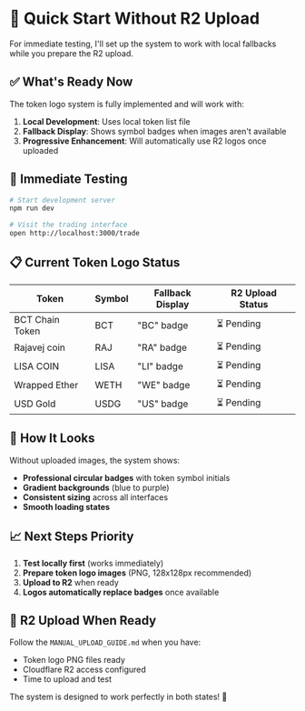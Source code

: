 # 🎯 Quick Start Without R2 Upload

For immediate testing, I'll set up the system to work with local fallbacks while you prepare the R2 upload.

## ✅ What's Ready Now

The token logo system is fully implemented and will work with:

1. **Local Development**: Uses local token list file
2. **Fallback Display**: Shows symbol badges when images aren't available
3. **Progressive Enhancement**: Will automatically use R2 logos once uploaded

## 🚀 Immediate Testing

```bash
# Start development server
npm run dev

# Visit the trading interface
open http://localhost:3000/trade
```

## 📋 Current Token Logo Status

| Token           | Symbol | Fallback Display | R2 Upload Status |
| --------------- | ------ | ---------------- | ---------------- |
| BCT Chain Token | BCT    | "BC" badge       | ⏳ Pending       |
| Rajavej coin    | RAJ    | "RA" badge       | ⏳ Pending       |
| LISA COIN       | LISA   | "LI" badge       | ⏳ Pending       |
| Wrapped Ether   | WETH   | "WE" badge       | ⏳ Pending       |
| USD Gold        | USDG   | "US" badge       | ⏳ Pending       |

## 🎨 How It Looks

Without uploaded images, the system shows:

- **Professional circular badges** with token symbol initials
- **Gradient backgrounds** (blue to purple)
- **Consistent sizing** across all interfaces
- **Smooth loading states**

## 📈 Next Steps Priority

1. **Test locally first** (works immediately)
2. **Prepare token logo images** (PNG, 128x128px recommended)
3. **Upload to R2** when ready
4. **Logos automatically replace badges** once available

## 🔧 R2 Upload When Ready

Follow the `MANUAL_UPLOAD_GUIDE.md` when you have:

- Token logo PNG files ready
- Cloudflare R2 access configured
- Time to upload and test

The system is designed to work perfectly in both states! 🎉
